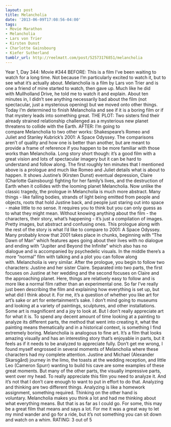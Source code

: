 ```yaml
---
layout: post
title: Melancholia
date: '2013-06-09T17:08:56-04:00'
tags:
- Movie Marathon
- Melancholia
- Lars von Trier
- Kirsten Dunst
- Charlotte Gainsbourg
- Kiefer Sutherland
tumblr_url: http://reelmatt.com/post/52573176851/melancholia
---
```



Year 1, Day 344: Movie #344
BEFORE: This is a film I’ve been waiting to watch for a long time. Not because I’m particularly excited to watch it, but to see what it’s actually about. Melancholia is a film by Lars von Trier and is one a friend of mine started to watch, then gave up. Much like he did with Mullholland Drive, he told me to watch it and explain. About ten minutes in, I didn’t see anything necessarily bad about the film (not spectacular, just a mysterious opening) but we moved onto other things. Today I’m determined to finish Melancholia and see if it is a boring film or if that mystery leads into something great.
THE PLOT: Two sisters find their already strained relationship challenged as a mysterious new planet threatens to collide with the Earth.
AFTER: I’m going to compare Melancholia to two other works: Shakespeare’s Romeo and Juliet and Stanley Kubrick’s 2001: A Space Odyssey. The comparisons aren’t of quality and how one is better than another, but are meant to provide a frame of reference if you happen to be more familiar with those works than Melancholia. Long story short though: it’s a good film with a great vision and lots of spectacular imagery but it can be hard to understand and follow along.
The first roughly ten minutes that I mentioned above is a prologue and much like Romeo and Juliet details what is about to happen. It shows Justine’s (Kirsten Dunst) eventual depression, Claire (Charlotte Gainsbourg) fighting for her family’s lives, and the destruction of Earth when it collides with the looming planet Melancholia. Now unlike the classic tragedy, the prologue in Melancholia is much more abstract. Many things - like falling bodies, strands of light being emitted from people and objects, roots that hold Justine back, and people just staring out into space - make little to no sense. It requires you to think but you can only guess as to what they might mean. Without knowing anything about the film - the characters, their story, what’s happening - it’s just a compilation of images. Pretty images, but abstract and confusing ones.
This prologue along with the rest of the story is what I’d like to compare to 2001: A Space Odyssey. Many probably know that 2001 takes place in chunks, beginning with “The Dawn of Man” which features apes going about their lives with no dialogue and ending with “Jupiter and Beyond the Infinite” which also has no dialogue and is accompanied by psychedelic visuals. In the middle there’s a more “normal” film with talking and a plot you can follow along with. Melancholia is very similar. After the prologue, you begin to follow two characters: Justine and her sister Claire. Separated into two parts, the first focuses on Justine at her wedding and the second focuses on Claire and the approaching planet. Here, things are relatively easy to follow and is more like a normal film rather than an experimental one.
So far I’ve really just been describing the film and explaining how everything is set up, but what did I think about it. For me, it’s a question of whether you like art for art’s sake or art for entertainment’s sake. I don’t mind going to museums and looking at a variety of paintings, sculptures, and other installations. Some art is magnificent and a joy to look at. But I don’t really appreciate art for what it is. To spend any decent amount of time looking at a painting to analyze its different parts, the method that went into creating it, what the painting means thematically and in a historical context, is something I find extremely boring. Melancholia is analogous to fine art. It’s a film that looks amazing visually and has an interesting story that’s enjoyable in parts, but it feels as if it needs to be analyzed to appreciate fully.
Don’t get me wrong, I found myself engrossed in several moments of Melancholia where these characters had my complete attention. Justine and Michael (Alexander Skarsgård) journey in the limo, the toasts at the wedding reception, and little Leo (Cameron Spurr) wanting to build his cave are some examples of these great moments. But many of the other parts, the visually impressive parts, went over my head. To really appreciate this film you need to analyze it. And it’s not that I don’t care enough to want to put in effort to do that. Analyzing and thinking are two different things. Analyzing is like a homework assignment, something required. Thinking on the other hand is voluntary. Melancholia makes you think a lot and had me thinking about what everything means. But that is as far as I could go. For some, this may be a great film that means and says a lot. For me it was a great way to let my mind wander and go for a ride, but it’s not something you can sit down and watch on a whim.
RATING: 3 out of 5
